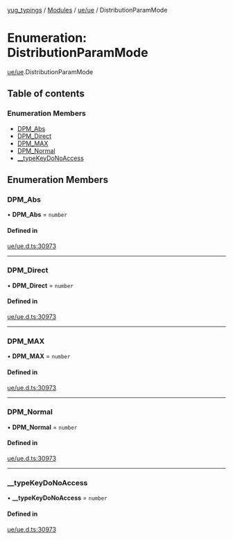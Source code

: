 [yug_typings](../README.md) / [Modules](../modules.md) / [ue/ue](../modules/ue_ue.md) / DistributionParamMode

# Enumeration: DistributionParamMode

[ue/ue](../modules/ue_ue.md).DistributionParamMode

## Table of contents

### Enumeration Members

- [DPM\_Abs](ue_ue.DistributionParamMode.md#dpm_abs)
- [DPM\_Direct](ue_ue.DistributionParamMode.md#dpm_direct)
- [DPM\_MAX](ue_ue.DistributionParamMode.md#dpm_max)
- [DPM\_Normal](ue_ue.DistributionParamMode.md#dpm_normal)
- [\_\_typeKeyDoNoAccess](ue_ue.DistributionParamMode.md#__typekeydonoaccess)

## Enumeration Members

### DPM\_Abs

• **DPM\_Abs** = `number`

#### Defined in

[ue/ue.d.ts:30973](https://github.com/YugMetaverse/yug_typings/blob/25cad34/ue/ue.d.ts#L30973)

___

### DPM\_Direct

• **DPM\_Direct** = `number`

#### Defined in

[ue/ue.d.ts:30973](https://github.com/YugMetaverse/yug_typings/blob/25cad34/ue/ue.d.ts#L30973)

___

### DPM\_MAX

• **DPM\_MAX** = `number`

#### Defined in

[ue/ue.d.ts:30973](https://github.com/YugMetaverse/yug_typings/blob/25cad34/ue/ue.d.ts#L30973)

___

### DPM\_Normal

• **DPM\_Normal** = `number`

#### Defined in

[ue/ue.d.ts:30973](https://github.com/YugMetaverse/yug_typings/blob/25cad34/ue/ue.d.ts#L30973)

___

### \_\_typeKeyDoNoAccess

• **\_\_typeKeyDoNoAccess** = `number`

#### Defined in

[ue/ue.d.ts:30973](https://github.com/YugMetaverse/yug_typings/blob/25cad34/ue/ue.d.ts#L30973)

